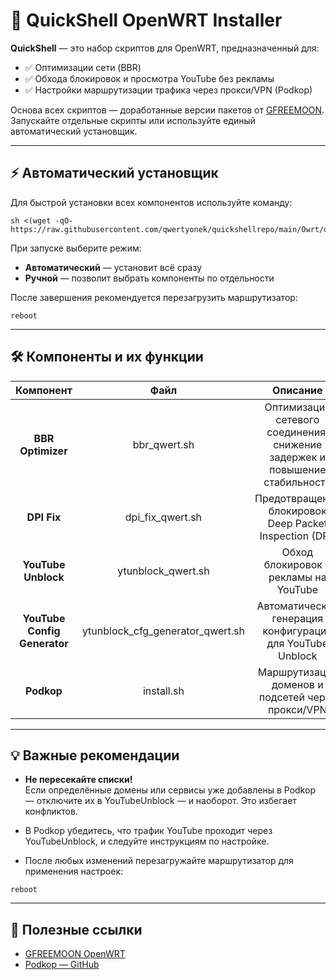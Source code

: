 # 🚀 QuickShell OpenWRT Installer

**QuickShell** — это набор скриптов для OpenWRT, предназначенный для:

- ✅ Оптимизации сети (BBR)  
- ✅ Обхода блокировок и просмотра YouTube без рекламы  
- ✅ Настройки маршрутизации трафика через прокси/VPN (Podkop)  
  
Основа всех скриптов — доработанные версии пакетов от [GFREEMOON](https://github.com/gfreemoon).  
Запускайте отдельные скрипты или используйте единый автоматический установщик.

---

## ⚡ Автоматический установщик

Для быстрой установки всех компонентов используйте команду:
```
sh <(wget -qO- https://raw.githubusercontent.com/qwertyonek/quickshellrepo/main/Owrt/openwrt_allinone_setup.sh)
```
При запуске выберите режим:
- **Автоматический** — установит всё сразу  
- **Ручной** — позволит выбрать компоненты по отдельности

После завершения рекомендуется перезагрузить маршрутизатор:
```
reboot
```

---

## 🛠 Компоненты и их функции

| **Компонент**                     | **Файл**                      | **Описание**                                                                 |
|:---------------------------------:|:------------------------------:|:---------------------------------------------------------------------------:|
| **BBR Optimizer**                 | bbr_qwert.sh                   | Оптимизация сетевого соединения, снижение задержек и повышение стабильности |
| **DPI Fix**                       | dpi_fix_qwert.sh               | Предотвращение блокировок Deep Packet Inspection (DPI)                     |
| **YouTube Unblock**               | ytunblock_qwert.sh             | Обход блокировок и рекламы на YouTube                                       |
| **YouTube Config Generator**      | ytunblock_cfg_generator_qwert.sh | Автоматическая генерация конфигурации для YouTube Unblock                |
| **Podkop**                        | install.sh                     | Маршрутизация доменов и подсетей через прокси/VPN                          |

---

## 💡 Важные рекомендации

- **Не пересекайте списки!**  
  Если определённые домены или сервисы уже добавлены в Podkop — отключите их в YouTubeUnblock — и наоборот. Это избегает конфликтов.

- В Podkop убедитесь, что трафик YouTube проходит через YouTubeUnblock, и следуйте инструкциям по настройке.

- После любых изменений перезагружайте маршрутизатор для применения настроек:
```
reboot
```
---

## 🔗 Полезные ссылки

- [GFREEMOON OpenWRT](https://github.com/gfreemoon)  
- [Podkop — GitHub](https://github.com/itdoginfo/podkop)
